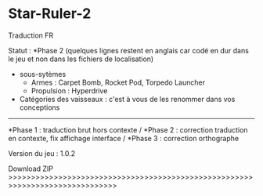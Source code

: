 # Star-Ruler-2
Traduction FR

Statut : *Phase 2 (quelques lignes restent en anglais car codé en dur dans le jeu et non dans les fichiers de localisation)
  - sous-sytèmes
    - Armes : Carpet Bomb, Rocket Pod, Torpedo Launcher
    - Propulsion : Hyperdrive
  - Catégories des vaisseaux : c'est à vous de les renommer dans vos conceptions
-------------------------------------------------------------------------------------------
*Phase 1 : traduction brut hors contexte /
*Phase 2 : correction traduction en contexte, fix affichage interface /
*Phase 3 : correction orthographe

Version du jeu : 1.0.2

Download ZIP >>>>>>>>>>>>>>>>>>>>>>>>>>>>>>>>>>>>>>>>>>>>>>>>>>>>>>>>>>>>>>>>>>>>>>>>>>>>>>
